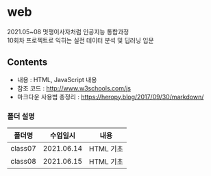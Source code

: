 # web

2021.05~08 멋쟁이사자처럼 인공지능 통합과정   
10회차 프로젝트로 익히는 실전 데이터 분석 및 딥러닝 입문

## Contents
* 내용 : HTML, JavaScript 내용
* 참조 코드 : http://www.w3schools.com/js
* 마크다운 사용법 총정리 :  https://heropy.blog/2017/09/30/markdown/

### 폴더 설명
|폴더명|수업일시|내용|
|----|---|---|
|class07|2021.06.14|HTML 기초| 
|class08|2021.06.15|HTML 기초|

